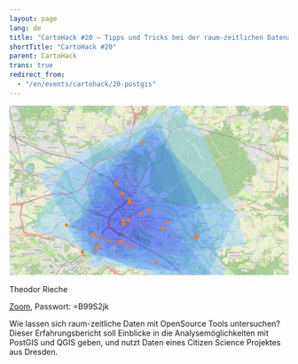 ```yaml
---
layout: page
lang: de
title: "CartoHack #20 – Tipps und Tricks bei der raum-zeitlichen Datenanalyse mit PostGIS und QGIS"
shortTitle: "CartoHack #20"
parent: CartoHack
trans: true
redirect_from:
  - "/en/events/cartohack/20-postgis"
---
```


![CartoHack #01](/images/cartohack/20-convex.jpg)

Theodor Rieche<br />

<a href="https://tu-dresden.zoom-x.de/j/67164832887?pwd=FB3dqwQu3gwy5W1GKRne2BqP4IjjQ5.1">Zoom</a>, Passwort: =B99S2jk

Wie lassen sich raum-zeitliche Daten mit OpenSource Tools untersuchen? Dieser Erfahrungsbericht soll Einblicke in die Analysemöglichkeiten mit PostGIS und QGIS geben, und nutzt Daten eines Citizen Science Projektes aus Dresden.